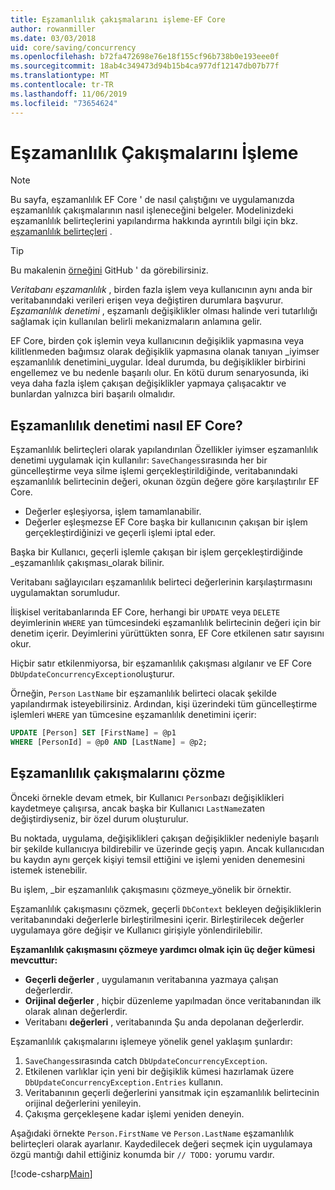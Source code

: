 ```yaml
---
title: Eşzamanlılık çakışmalarını işleme-EF Core
author: rowanmiller
ms.date: 03/03/2018
uid: core/saving/concurrency
ms.openlocfilehash: b72fa472698e76e18f155cf96b738b0e193eee0f
ms.sourcegitcommit: 18ab4c349473d94b15b4ca977df12147db07b77f
ms.translationtype: MT
ms.contentlocale: tr-TR
ms.lasthandoff: 11/06/2019
ms.locfileid: "73654624"
---
```

# <a name="handling-concurrency-conflicts"></a>Eşzamanlılık Çakışmalarını İşleme

> [!NOTE]
> Bu sayfa, eşzamanlılık EF Core ' de nasıl çalıştığını ve uygulamanızda eşzamanlılık çakışmalarının nasıl işleneceğini belgeler. Modelinizdeki eşzamanlılık belirteçlerini yapılandırma hakkında ayrıntılı bilgi için bkz. [eşzamanlılık belirteçleri](xref:core/modeling/concurrency) .

> [!TIP]
> Bu makalenin [örneğini](https://github.com/aspnet/EntityFramework.Docs/tree/master/samples/core/Saving/Concurrency/) GitHub ' da görebilirsiniz.

_Veritabanı eşzamanlılık_ , birden fazla işlem veya kullanıcının aynı anda bir veritabanındaki verileri erişen veya değiştiren durumlara başvurur. _Eşzamanlılık denetimi_ , eşzamanlı değişiklikler olması halinde veri tutarlılığı sağlamak için kullanılan belirli mekanizmaların anlamına gelir.

EF Core, birden çok işlemin veya kullanıcının değişiklik yapmasına veya kilitlenmeden bağımsız olarak değişiklik yapmasına olanak tanıyan _iyimser eşzamanlılık denetimini_uygular. İdeal durumda, bu değişiklikler birbirini engellemez ve bu nedenle başarılı olur. En kötü durum senaryosunda, iki veya daha fazla işlem çakışan değişiklikler yapmaya çalışacaktır ve bunlardan yalnızca biri başarılı olmalıdır.

## <a name="how-concurrency-control-works-in-ef-core"></a>Eşzamanlılık denetimi nasıl EF Core?

Eşzamanlılık belirteçleri olarak yapılandırılan Özellikler iyimser eşzamanlılık denetimi uygulamak için kullanılır: `SaveChanges`sırasında her bir güncelleştirme veya silme işlemi gerçekleştirildiğinde, veritabanındaki eşzamanlılık belirtecinin değeri, okunan özgün değere göre karşılaştırılır EF Core.

- Değerler eşleşiyorsa, işlem tamamlanabilir.
- Değerler eşleşmezse EF Core başka bir kullanıcının çakışan bir işlem gerçekleştirdiğinizi ve geçerli işlemi iptal eder.

Başka bir Kullanıcı, geçerli işlemle çakışan bir işlem gerçekleştirdiğinde _eşzamanlılık çakışması_olarak bilinir.

Veritabanı sağlayıcıları eşzamanlılık belirteci değerlerinin karşılaştırmasını uygulamaktan sorumludur.

İlişkisel veritabanlarında EF Core, herhangi bir `UPDATE` veya `DELETE` deyimlerinin `WHERE` yan tümcesindeki eşzamanlılık belirtecinin değeri için bir denetim içerir. Deyimlerini yürüttükten sonra, EF Core etkilenen satır sayısını okur.

Hiçbir satır etkilenmiyorsa, bir eşzamanlılık çakışması algılanır ve EF Core `DbUpdateConcurrencyException`oluşturur.

Örneğin, `Person` `LastName` bir eşzamanlılık belirteci olacak şekilde yapılandırmak isteyebilirsiniz. Ardından, kişi üzerindeki tüm güncelleştirme işlemleri `WHERE` yan tümcesine eşzamanlılık denetimini içerir:

``` sql
UPDATE [Person] SET [FirstName] = @p1
WHERE [PersonId] = @p0 AND [LastName] = @p2;
```

## <a name="resolving-concurrency-conflicts"></a>Eşzamanlılık çakışmalarını çözme

Önceki örnekle devam etmek, bir Kullanıcı `Person`bazı değişiklikleri kaydetmeye çalışırsa, ancak başka bir Kullanıcı `LastName`zaten değiştirdiyseniz, bir özel durum oluşturulur.

Bu noktada, uygulama, değişiklikleri çakışan değişiklikler nedeniyle başarılı bir şekilde kullanıcıya bildirebilir ve üzerinde geçiş yapın. Ancak kullanıcıdan bu kaydın aynı gerçek kişiyi temsil ettiğini ve işlemi yeniden denemesini istemek istenebilir.

Bu işlem, _bir eşzamanlılık çakışmasını çözmeye_yönelik bir örnektir.

Eşzamanlılık çakışmasını çözmek, geçerli `DbContext` bekleyen değişikliklerin veritabanındaki değerlerle birleştirilmesini içerir. Birleştirilecek değerler uygulamaya göre değişir ve Kullanıcı girişiyle yönlendirilebilir.

**Eşzamanlılık çakışmasını çözmeye yardımcı olmak için üç değer kümesi mevcuttur:**

- **Geçerli değerler** , uygulamanın veritabanına yazmaya çalışan değerlerdir.
- **Orijinal değerler** , hiçbir düzenleme yapılmadan önce veritabanından ilk olarak alınan değerlerdir.
- Veritabanı **değerleri** , veritabanında Şu anda depolanan değerlerdir.

Eşzamanlılık çakışmalarını işlemeye yönelik genel yaklaşım şunlardır:

1. `SaveChanges`sırasında catch `DbUpdateConcurrencyException`.
2. Etkilenen varlıklar için yeni bir değişiklik kümesi hazırlamak üzere `DbUpdateConcurrencyException.Entries` kullanın.
3. Veritabanının geçerli değerlerini yansıtmak için eşzamanlılık belirtecinin orijinal değerlerini yenileyin.
4. Çakışma gerçekleşene kadar işlemi yeniden deneyin.

Aşağıdaki örnekte `Person.FirstName` ve `Person.LastName` eşzamanlılık belirteçleri olarak ayarlanır. Kaydedilecek değeri seçmek için uygulamaya özgü mantığı dahil ettiğiniz konumda bir `// TODO:` yorumu vardır.

[!code-csharp[Main](../../../samples/core/Saving/Concurrency/Sample.cs?name=ConcurrencyHandlingCode&highlight=34-35)]
